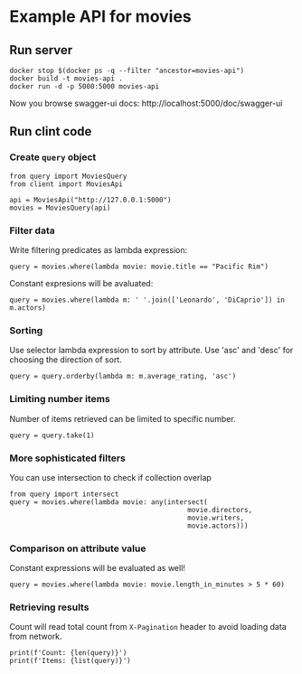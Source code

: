 # Example API for movies

## Run server

```
docker stop $(docker ps -q --filter "ancestor=movies-api")
docker build -t movies-api .
docker run -d -p 5000:5000 movies-api
```

Now you browse swagger-ui docs: http://localhost:5000/doc/swagger-ui

## Run clint code

### Create `query` object

```
from query import MoviesQuery
from client import MoviesApi

api = MoviesApi("http://127.0.0.1:5000")
movies = MoviesQuery(api)
```

### Filter data

Write filtering predicates as lambda expression:
```
query = movies.where(lambda movie: movie.title == "Pacific Rim")
```

Constant expresions will be avaluated:
```
query = movies.where(lambda m: ' '.join(['Leonardo', 'DiCaprio']) in m.actors)
```

### Sorting

Use selector lambda expression to sort by attribute. Use 'asc' and 'desc' for
choosing the direction of sort.
```
query = query.orderby(lambda m: m.average_rating, 'asc')
```
### Limiting number items

Number of items retrieved can be limited to specific number.

```
query = query.take(1)
```

### More sophisticated filters

You can use intersection to check if collection overlap

```
from query import intersect
query = movies.where(lambda movie: any(intersect(
                                            movie.directors,
                                            movie.writers,
                                            movie.actors)))
```

### Comparison on attribute value

Constant expressions will be evaluated as well!

```
query = movies.where(lambda movie: movie.length_in_minutes > 5 * 60)
```

### Retrieving results

Count will read total count from `X-Pagination` header to avoid loading data 
from network.

```
print(f'Count: {len(query)}')
print(f'Items: {list(query)}')
```
